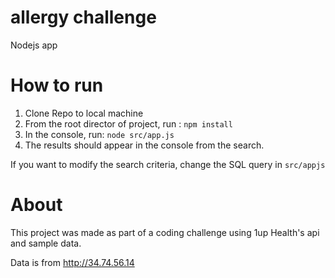 # allergy challenge
Nodejs app

# How to run

1. Clone Repo to local machine
2. From the root director of project, run : `npm install`
3. In the console, run: `node src/app.js`
4. The results should appear in the console from the search. 

If you want to modify the search criteria, change the SQL query in `src/appjs`

# About
This project was made as part of a coding challenge using 1up Health's api and sample data.

Data is from http://34.74.56.14
